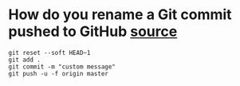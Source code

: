 
# How do you rename a Git commit pushed to GitHub [source](https://stackoverflow.com/questions/11603473/how-do-you-rename-a-git-commit-pushed-to-github)

```
git reset --soft HEAD~1
git add .
git commit -m "custom message"
git push -u -f origin master
```
